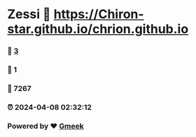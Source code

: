 # Zessi :link: https://Chiron-star.github.io/chrion.github.io 
### :page_facing_up: [3](https://Chiron-star.github.io/chrion.github.io/tag.html) 
### :speech_balloon: 1 
### :hibiscus: 7267 
### :alarm_clock: 2024-04-08 02:32:12 
### Powered by :heart: [Gmeek](https://github.com/Meekdai/Gmeek)
